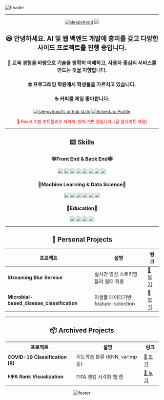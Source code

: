 ![header](https://capsule-render.vercel.app/api?type=Waving&color=gradient&text=OSW's%20GitHub&height=200&fontSize=100&animation=fadeIn)

***
<div align="center">


[![sleepyhood](https://img.shields.io/badge/medium-000000?style=flat-square&logo=medium&logoColor=white)](https://medium.com/@smartosw) <img src="https://img.shields.io/badge/gmail-EA4335?style=flat-square&logo=gmail&logoColor=white"/>

## 😆 안녕하세요. AI 및 웹 백엔드 개발에 흥미를 갖고 다양한 사이드 프로젝트를 진행 중입니다.  
### 👋 교육 경험을 바탕으로 기술을 명확히 이해하고, 사용자 중심의 서비스를 만드는 것을 지향합니다.
### 🤓 프로그래밍 학원에서 학생들을 가르치고 있습니다.
### ☕ 커피를 제일 좋아합니다.



<!--
[![Solved.ac Profile](http://mazassumnida.wtf/api/mini/generate_badge?boj=smartosw)](https://solved.ac/smartosw)

![sleepyhood's github stats](https://github-readme-stats.vercel.app/api?username=sleepyhood&show_icons=true)
-->

[![sleepyhood's github stats](https://github-readme-stats.vercel.app/api/top-langs/?username=sleepyhood&show_icons=true&hide_border=true&title_color=004386&icon_color=004386&layout=compact)](https://github.com/sleepyhood)
[![Solved.ac Profile](http://mazassumnida.wtf/api/v2/generate_badge?boj=smartosw)](https://solved.ac/smartosw/)


<span style="color:red"> 📌 React 기반 포트폴리오 페이지: 현재 개편 중입니다. (곧 업데이트 예정) </span>


<!--[port]: https://sleepyhood.github.io/osw_portfolio/#/-->

---

## ⌨️ Skills
### 🕸️Front End & Back End🕸️

  <img src="https://img.shields.io/badge/html5-E34F26?style=flat-square&logo=html5&logoColor=white"/> <img src="https://img.shields.io/badge/css3-1572B6?style=flat-square&logo=css3&logoColor=white"/> <img src="https://img.shields.io/badge/JavaScript-F7DF1E?style=flat-square&logo=JavaScript&logoColor=white"/> <img src="https://img.shields.io/badge/react-61DAFB?style=flat-square&logo=react&logoColor=white"/>
  <img src="https://img.shields.io/badge/Node.js-339933?style=flat-square&logo=nodedotjs&logoColor=white"/> <img src="https://img.shields.io/badge/flask-000000?style=flat-square&logo=flask&logoColor=white"/>
<img src="https://img.shields.io/badge/mysql-4479A1?style=flat-square&logo=mysql&logoColor=white"/> <img src="https://img.shields.io/badge/firebase-FFCA28?style=flat-square&logo=firebase&logoColor=white"/> 

### 🤖Machine Learning & Data Science🤖

<img src="https://img.shields.io/badge/R-276DC3?style=flat-square&logo=R&logoColor=white"/> <img src="https://img.shields.io/badge/Python-3776AB?style=flat-square&logo=Python&logoColor=white"/> <img src="https://img.shields.io/badge/tensorflow-FF6F00?style=flat-square&logo=tensorflow&logoColor=white"/> <img src="https://img.shields.io/badge/scikitlearn-F7931E?style=flat-square&logo=scikitlearn&logoColor=white"/> <img src="https://img.shields.io/badge/opencv-5C3EE8?style=flat-square&logo=opencv&logoColor=white"/> <img src="https://img.shields.io/badge/jupyter-F37626?style=flat-square&logo=jupyter&logoColor=white"/>


### 🏫Education🏫

<img src="https://img.shields.io/badge/scratch-4D97FF?style=flat-square&logo=scratch&logoColor=white"/> <img src="https://img.shields.io/badge/arduino-00878F?style=flat-square&logo=arduino&logoColor=white"/> <img src="https://img.shields.io/badge/C++-00599C?style=flat-square&logo=cplusplus&logoColor=white"/>
<img src = "https://img.shields.io/badge/java-%23ED8B00.svg?style=flat-square&logo=java&logoColor=white"/>

***


<!--
[![sleepyhood](https://github.com/sleepyhood/sleepyhood/assets/69490791/bacaac93-ca47-486b-8a82-68b8b919a032)](https://github.com/sleepyhood/COVID19_Classification) 
[![sleepyhood](https://github.com/sleepyhood/sleepyhood/assets/69490791/fae58ba2-cf82-49b7-8646-8bd0e9c74840)](https://github.com/sleepyhood/FIFA_Crawling) 
[![sleepyhood](https://github.com/sleepyhood/sleepyhood/assets/69490791/4d2865d5-90c5-4345-bdf9-1d0a0265644d)](https://github.com/sleepyhood/Capstone_Design) 
[![sleepyhood](https://github.com/sleepyhood/sleepyhood/assets/69490791/f93ab8c0-1301-4e2c-8af0-99008a05559e)](https://github.com/sleepyhood/Microbial-based_disease_classification) 
[![sleepyhood](https://github.com/sleepyhood/sleepyhood/assets/69490791/9846deca-27a1-4123-a8b7-6e3cf3e82cd1)](https://github.com/sleepyhood/Titanic_Survivor_Predictions) 
-->


## 🧪 Personal Projects

| 프로젝트 | 설명 | 링크 |
|----------|------|------|
| **Streaming Blur Service** | 실시간 영상 스트리밍 블러 필터 적용 | [🔗 보기](https://github.com/...) |
| **Microbial-based_disease_classification** | 미생물 데이터기반 feature-selection | [🔗 보기](https://github.com/...) |

***

## 📦 Archived Projects

| 프로젝트 | 설명 | 링크 |
|----------|------|------|
| **COVID-19 Classification (R)** | 지도학습 분류 (KNN, varImp 등) | [🔗 보기](https://github.com/...) |
| **FIFA Rank Visualization** | FIFA 랭킹 시각화 웹 앱 | [🔗 보기](https://github.com/...) |






![footer](https://capsule-render.vercel.app/api?section=footer&type=waving&color=gradient)

</div>
